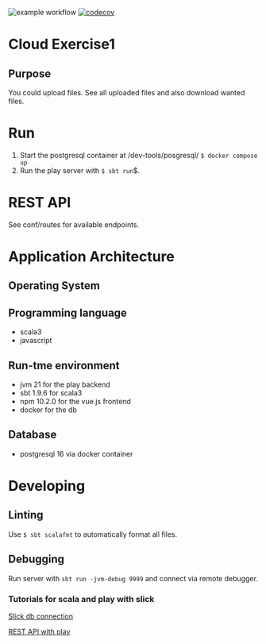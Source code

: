 ![example workflow](https://github.com/MartinLei/MSI_CLOUD/actions/workflows/qualityCheck.yml/badge.svg?branch=main)
[![codecov](https://codecov.io/gh/MartinLei/MSI_CLOUD/graph/badge.svg?token=07VSS5XNWE)](https://codecov.io/gh/MartinLei/MSI_CLOUD)

# Cloud Exercise1

## Purpose

You could upload files. See all uploaded files and also download wanted files.

# Run

1. Start the postgresql container at /dev-tools/posgresql/ ```$ docker compose up```
2. Run the play server with ```$ sbt run```$.

# REST API

See conf/routes for available endpoints.

# Application Architecture

## Operating System

## Programming language

- scala3
- javascript

## Run-tme environment
- jvm 21 for the play backend
- sbt 1.9.6 for scala3
- npm 10.2.0 for the vue.js frontend
- docker for the db

## Database

- postgresql 16 via docker container

# Developing

## Linting

Use ```$ sbt scalafmt``` to automatically format all files.

## Debugging

Run server with ```sbt run -jvm-debug 9999``` and connect via remote debugger.

### Tutorials for scala and play with slick

[Slick db connection](https://blog.rockthejvm.com/slick/)

[REST API with play](https://blog.rockthejvm.com/play-framework-http-api-tutorial/)


